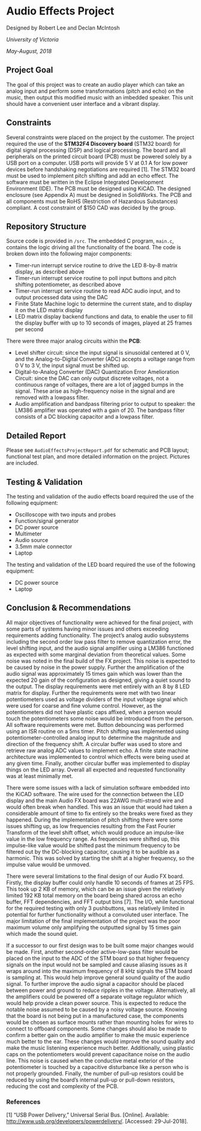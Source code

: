 # Audio Effects Project

Designed by Robert Lee and Declan McIntosh

*University of Victoria*

*May-August, 2018*

## Project Goal

The goal of this project was to create an audio player which can take an analog input and perform some transformations (pitch and echo) on the music, then output this modified music with an imbedded speaker. This unit should have a convenient user interface and a vibrant display. 

## Constraints

Several constraints were placed on the project by the customer. The project required the use of the **STM32F4 Discovery board** (STM32 board) for digital signal processing (DSP) and logical processing. The board and all peripherals on the printed circuit board (PCB) must be powered solely by a USB port on a computer. USB ports will provide 5 V at 0.1 A for low power devices before handshaking negotiations are required [1]. The STM32 board must be used to implement pitch shifting and add an echo effect. The software must be written in the Eclipse Integrated Development Environment (IDE). The PCB must be designed using KiCAD. The designed enclosure (see Appendix A) must be designed in SolidWorks. The PCB and all components must be RoHS (Restriction of Hazardous Substances) compliant. A cost constraint of $150 CAD was decided by the group. 

## Repository Structure

Source code is provided in `/src`. The embedded C program, `main.c`, contains the logic driving all the functionality of the board. The code is broken down into the following major components:
-	Timer-run interrupt service routine to drive the LED 8-by-8 matrix display, as described above
-	Timer-run interrupt service routine to poll input buttons and pitch shifting potentiometer, as described above
-	Timer-run interrupt service routine to read ADC audio input, and to output processed data using the DAC
-	Finite State Machine logic to determine the current state, and to display it on the LED matrix display
-	LED matrix display backend functions and data, to enable the user to fill the display buffer with up to 10 seconds of images, played at 25 frames per second

There were three major analog circuits within the **PCB**:
-	Level shifter circuit: since the input signal is sinusoidal centered at 0 V, and the Analog-to-Digital Converter (ADC) accepts a voltage range from 0 V to 3 V, the input signal must be shifted up.
-	Digital-to-Analog Converter (DAC) Quantization Error Amelioration Circuit: since the DAC can only output discrete voltages, not a continuous range of voltages, there are a lot of jagged bumps in the signal. These arise as high-frequency noise in the signal and are removed with a lowpass filter.
-	Audio amplification and bandpass filtering prior to output to speaker: the LM386 amplifier was operated with a gain of 20. The bandpass filter consists of a DC blocking capacitor and a lowpass filter.

## Detailed Report

Please see `AudioEffectsProjectReport.pdf` for schematic and PCB layout; functional test plan, and more detailed information on the project. Pictures are included.

## Testing & Validation

The testing and validation of the audio effects board required the use of the following equipment:
-	Oscilloscope with two inputs and probes
-	Function/signal generator
-	DC power source
-	Multimeter
-	Audio source
-	3.5mm male connector
-	Laptop

The testing and validation of the LED board required the use of the following equipment:
-	DC power source
-	Laptop

## Conclusion & Recommendations 

All major objectives of functionality were achieved for the final project, with some parts of systems having minor issues and others exceeding requirements adding functionality. The project’s analog audio subsystems including the second order low pass filter to remove quantization error, the level shifting input, and the audio signal amplifier using a LM386 functioned as expected with some marginal deviation from theoretical values. Some noise was noted in the final build of the FX project. This noise is expected to be caused by noise in the power supply. Further the amplification of the audio signal was approximately 15 times gain which was lower than the expected 20 gain of the configuration as designed, giving a quiet sound to the output. The display requirements were met entirely with an 8 by 8 LED matrix for display. Further the requirements were met with two linear potentiometers used as voltage dividers of the input voltage signal which were used for coarse and fine volume control. However, as the potentiometers did not have plastic caps affixed, when a person would touch the potentiometers some noise would be introduced from the person. All software requirements were met. Button debouncing was performed using an ISR routine on a 5ms timer. Pitch shifting was implemented using potentiometer-controlled analog input to determine the magnitude and direction of the frequency shift. A circular buffer was used to store and retrieve raw analog ADC values to implement echo. A finite state machine architecture was implemented to control which effects were being used at any given time. Finally, another circular buffer was implemented to display things on the LED array. Overall all expected and requested functionality was at least minimally met. 

There were some issues with a lack of simulation software embedded into the KiCAD software. The wire used for the connection between the LED display and the main Audio FX board was 22AWG multi-strand wire and would often break when handled. This was an issue that would had taken a considerable amount of time to fix entirely so the breaks were fixed as they happened. During the implementation of pitch shifting there were some issues shifting up, as low frequencies resulting from the Fast Fourier Transform of the level shift offset, which would produce an impulse-like value in the low frequency range. As frequencies were shifted up, this impulse-like value would be shifted past the minimum frequency to be filtered out by the DC-blocking capacitor, causing it to be audible as a harmonic. This was solved by starting the shift at a higher frequency, so the impulse value would be unmoved.

There were several limitations to the final design of our Audio FX board. Firstly, the display buffer could only handle 10 seconds of frames at 25 FPS. This took up 2 KB of memory, which can be an issue given the relatively limited 192 KB total memory on the board being shared across an echo buffer, FFT dependencies, and FFT output bins [7]. The I/O, while functional for the required testing with only 3 pushbuttons, was relatively limited in potential for further functionality without a convoluted user interface. The major limitation of the final implementation of the project was the poor maximum volume only amplifying the outputted signal by 15 times gain which made the sound quiet. 

If a successor to our first design was to be built some major changes would be made. First, another second-order active-low-pass filter would be placed on the input to the ADC of the STM board so that higher frequency signals on the input would not be sampled and cause aliasing issues as it wraps around into the maximum frequency of 8 kHz signals the STM board is sampling at. This would help improve general sound quality of the audio signal. To further improve the audio signal a capacitor should be placed between power and ground to reduce ripples in the voltage. Alternatively, all the amplifiers could be powered off a separate voltage regulator which would help provide a clean power source. This is expected to reduce the notable noise assumed to be caused by a noisy voltage source. Knowing that the board is not being put in a manufactured case, the components would be chosen as surface mounts rather than mounting holes for wires to connect to offboard components. Some changes should also be made to confirm a better gain on the audio amplifier to make the music experience much better to the ear. These changes would improve the sound quality and make the music listening experience much better. Additionally, using plastic caps on the potentiometers would prevent capacitance noise on the audio line. This noise is caused when the conductive metal exterior of the potentiometer is touched by a capacitive disturbance like a person who is not properly grounded. Finally, the number of pull-up resistors could be reduced by using the board’s internal pull-up or pull-down resistors, reducing the cost and complexity of the PCB.

### References
[1]	“USB Power Delivery,” Universal Serial Bus. [Online]. Available: http://www.usb.org/developers/powerdelivery/. [Accessed: 29-Jul-2018]. 
